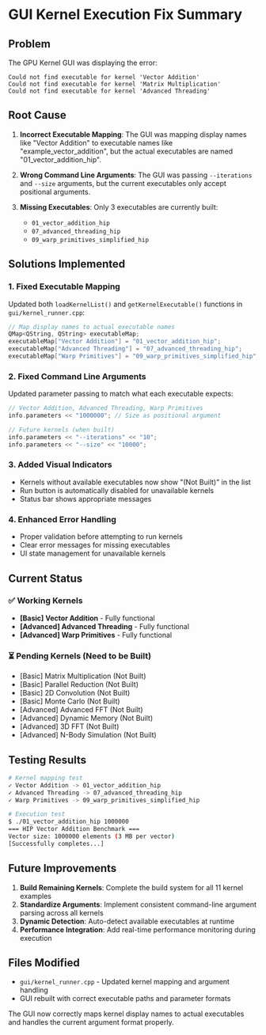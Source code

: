 # GUI Kernel Execution Fix Summary

## Problem
The GPU Kernel GUI was displaying the error:
```
Could not find executable for kernel 'Vector Addition'
Could not find executable for kernel 'Matrix Multiplication'  
Could not find executable for kernel 'Advanced Threading'
```

## Root Cause
1. **Incorrect Executable Mapping**: The GUI was mapping display names like "Vector Addition" to executable names like "example_vector_addition", but the actual executables are named "01_vector_addition_hip".

2. **Wrong Command Line Arguments**: The GUI was passing `--iterations` and `--size` arguments, but the current executables only accept positional arguments.

3. **Missing Executables**: Only 3 executables are currently built:
   - `01_vector_addition_hip`
   - `07_advanced_threading_hip`
   - `09_warp_primitives_simplified_hip`

## Solutions Implemented

### 1. Fixed Executable Mapping
Updated both `loadKernelList()` and `getKernelExecutable()` functions in `gui/kernel_runner.cpp`:

```cpp
// Map display names to actual executable names
QMap<QString, QString> executableMap;
executableMap["Vector Addition"] = "01_vector_addition_hip";
executableMap["Advanced Threading"] = "07_advanced_threading_hip";
executableMap["Warp Primitives"] = "09_warp_primitives_simplified_hip";
```

### 2. Fixed Command Line Arguments
Updated parameter passing to match what each executable expects:

```cpp
// Vector Addition, Advanced Threading, Warp Primitives
info.parameters << "1000000"; // Size as positional argument

// Future kernels (when built)
info.parameters << "--iterations" << "10";
info.parameters << "--size" << "10000";
```

### 3. Added Visual Indicators
- Kernels without available executables now show "(Not Built)" in the list
- Run button is automatically disabled for unavailable kernels
- Status bar shows appropriate messages

### 4. Enhanced Error Handling
- Proper validation before attempting to run kernels
- Clear error messages for missing executables
- UI state management for unavailable kernels

## Current Status

### ✅ Working Kernels
- **[Basic] Vector Addition** - Fully functional
- **[Advanced] Advanced Threading** - Fully functional  
- **[Advanced] Warp Primitives** - Fully functional

### ⏳ Pending Kernels (Need to be Built)
- [Basic] Matrix Multiplication (Not Built)
- [Basic] Parallel Reduction (Not Built)
- [Basic] 2D Convolution (Not Built)
- [Basic] Monte Carlo (Not Built)
- [Advanced] Advanced FFT (Not Built)
- [Advanced] Dynamic Memory (Not Built)
- [Advanced] 3D FFT (Not Built)
- [Advanced] N-Body Simulation (Not Built)

## Testing Results

```bash
# Kernel mapping test
✓ Vector Addition -> 01_vector_addition_hip
✓ Advanced Threading -> 07_advanced_threading_hip
✓ Warp Primitives -> 09_warp_primitives_simplified_hip

# Execution test
$ ./01_vector_addition_hip 1000000
=== HIP Vector Addition Benchmark ===
Vector size: 1000000 elements (3 MB per vector)
[Successfully completes...]
```

## Future Improvements

1. **Build Remaining Kernels**: Complete the build system for all 11 kernel examples
2. **Standardize Arguments**: Implement consistent command-line argument parsing across all kernels
3. **Dynamic Detection**: Auto-detect available executables at runtime
4. **Performance Integration**: Add real-time performance monitoring during execution

## Files Modified
- `gui/kernel_runner.cpp` - Updated kernel mapping and argument handling
- GUI rebuilt with correct executable paths and parameter formats

The GUI now correctly maps kernel display names to actual executables and handles the current argument format properly.
